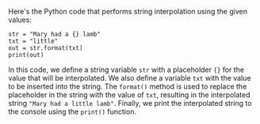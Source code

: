 Here's the Python code that performs string interpolation using the given values:
```
str = "Mary had a {} lamb"
txt = "little"
out = str.format(txt)
print(out)
```
In this code, we define a string variable `str` with a placeholder `{}` for the value that will be interpolated. We also define a variable `txt` with the value to be inserted into the string. The `format()` method is used to replace the placeholder in the string with the value of `txt`, resulting in the interpolated string `"Mary had a little lamb"`. Finally, we print the interpolated string to the console using the `print()` function.

